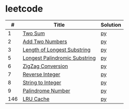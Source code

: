 # leetcode

|  #  | Title | Solution |
| --- | ----- | -------- |
| 1   | [Two Sum](https://leetcode.com/problems/two-sum/) | [py](src/0001_two_sum/two_sum.py) |
| 2   | [Add Two Numbers](https://leetcode.com/problems/add-two-numbers/) | [py](src/0002_add_two_numbers/add_two_numbers.py) |
| 3   | [Length of Longest Substring](https://leetcode.com/problems/longest-substring-without-repeating-characters/) | [py](src/0003_length_of_longest_substring/length_of_longest_substring.py) |
| 5   | [Longest Palindromic Substring](https://leetcode.com/problems/longest-palindromic-substring/) | [py](src/0005_longest_palindromic_substring/longest_palindromic_substring.py) |
| 6   | [ZigZag Conversion](https://leetcode.com/problems/zigzag-conversion/) | [py](src/00006/zigzag_conversion/zigzag_conversion.py) |
| 7   | [Reverse Integer](https://leetcode.com/problems/reverse-integer/) | [py](src/0007_reverse_integer/reverse_integer.py) |
| 8   | [String to Integer](https://leetcode.com/problems/string-to-integer-atoi/) | [py](src/0008_string_to_integer/string_to_integer.py) |
| 9   | [Palindrome Number](https://leetcode.com/problems/palindrome-number/) | [py](src/0009_palindrome_number/palindrome_number.py) |
| 146 | [LRU Cache](https://leetcode.com/problems/lru-cache/) | [py](src/0146_lru_cache/lru_cache.py) |